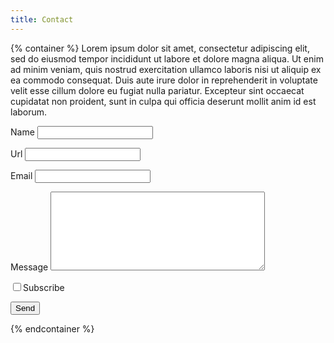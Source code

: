 ```yaml
---
title: Contact
---
```

{% container %}
Lorem ipsum dolor sit amet, consectetur adipiscing elit, sed do eiusmod tempor incididunt ut labore et dolore magna aliqua. Ut enim ad minim veniam, quis nostrud exercitation ullamco laboris nisi ut aliquip ex ea commodo consequat. Duis aute irure dolor in reprehenderit in voluptate velit esse cillum dolore eu fugiat nulla pariatur. Excepteur sint occaecat cupidatat non proident, sunt in culpa qui officia deserunt mollit anim id est laborum.

<form name="contact" method="POST" data-netlify="true">
  <p><label for="name">Name</label>
    <input type="text" name="name" id="name"></p>
  <p><label for="url">Url</label>
    <input type="text" name="url" id="url"></p>
  <p><label for="email">Email</label>
    <input type="email" name="email" id="email"></p>
  <p><label for="message">Message</label>
    <textarea name="message" rows="8" cols="40" id="message"></textarea></p>
  <p class="checkbox"><input type="checkbox" name="subscribe" id="subscribe"><label for="subscribe">Subscribe</label></p>
  <p><input type="submit" name="submit" value="Send" class="btn"></p>
</form>
{% endcontainer %}
